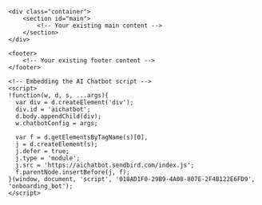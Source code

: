<!DOCTYPE html>
<html lang="en">
<head>
    <meta charset="UTF-8">
    <meta name="viewport" content="width=device-width, initial-scale=1.0">
    <title>Simple Site</title>
    <style>
        /* Your existing CSS styles */
    </style>
</head>
<body>
    <header>
        <!-- Your existing header content -->
    </header>

    <div class="container">
        <section id="main">
            <!-- Your existing main content -->
        </section>
    </div>

    <footer>
        <!-- Your existing footer content -->
    </footer>

    <!-- Embedding the AI Chatbot script -->
    <script>
    !function(w, d, s, ...args){
      var div = d.createElement('div');
      div.id = 'aichatbot';
      d.body.appendChild(div);
      w.chatbotConfig = args;

      var f = d.getElementsByTagName(s)[0],
      j = d.createElement(s);
      j.defer = true;
      j.type = 'module';
      j.src = 'https://aichatbot.sendbird.com/index.js';
      f.parentNode.insertBefore(j, f);
    }(window, document, 'script', '018AD1F0-29B9-4A08-807E-2F4B122E6FD9', 'onboarding_bot');
    </script>
</body>
</html>
